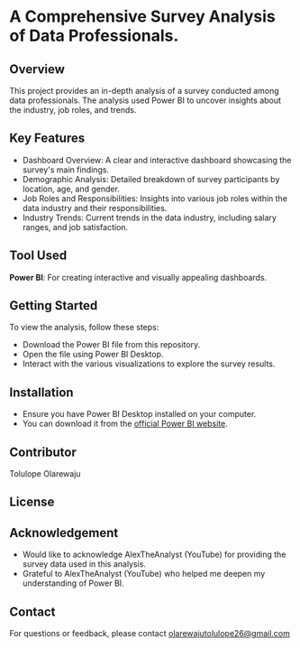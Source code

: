 # A Comprehensive Survey Analysis of Data Professionals.

## Overview
This project provides an in-depth analysis of a survey conducted among data professionals. The analysis used Power BI to uncover insights about the industry, job roles, and trends.

## Key Features
+ Dashboard Overview: A clear and interactive dashboard showcasing the survey's main findings.
+ Demographic Analysis: Detailed breakdown of survey participants by location, age, and gender.
+ Job Roles and Responsibilities: Insights into various job roles within the data industry and their responsibilities.
+ Industry Trends: Current trends in the data industry, including salary ranges, and job satisfaction.

## Tool Used
 **Power BI**: For creating interactive and visually appealing dashboards.

## Getting Started
To view the analysis, follow these steps:
+ Download the Power BI file from this repository.
+ Open the file using Power BI Desktop.
+ Interact with the various visualizations to explore the survey results.

## Installation
+ Ensure you have Power BI Desktop installed on your computer. 
+ You can download it from the [official Power BI website](https://powerbi.microsoft.com/desktop/).

## Contributor
Tolulope Olarewaju

## License

## Acknowledgement
+ Would like to acknowledge AlexTheAnalyst (YouTube) for providing the survey data used in this analysis.
+ Grateful to AlexTheAnalyst (YouTube) who helped me deepen my understanding of Power BI.

## Contact
For questions or feedback, please contact olarewajutolulope26@gmail.com
